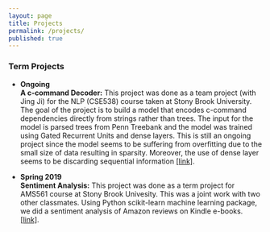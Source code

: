 ```yaml
---
layout: page
title: Projects
permalink: /projects/
published: true
---
```


### Term Projects

- **Ongoing** <br />
**A c-command Decoder:** This project was done as a team project (with Jing Ji) for the NLP (CSE538) course taken at Stony Brook University. The goal of the project is to build a model
that encodes c-command dependencies directly from strings rather than trees. The input for the model is parsed trees from Penn Treebank and the model was trained using Gated Recurrent Units and dense layers.
This is still an ongoing project since the model seems to be suffering from overfitting due to the small size of data resulting in sparsity. Moreover, 
the use of dense layer seems to be discarding sequential information 
[[link]](https://github.com/nazilashafiei/NLP-Project).


- **Spring 2019**	<br />
**Sentiment Analysis:**
This project was done as a term project for AMS561 course at Stony Brook Univesity. This was a joint work with two other classmates. 
Using Python scikit-learn machine learning package, we did a sentiment analysis of Amazon reviews on Kindle e-books.
[[link]](https://github.com/nazilashafiei/Sentiment-Analysis). 
